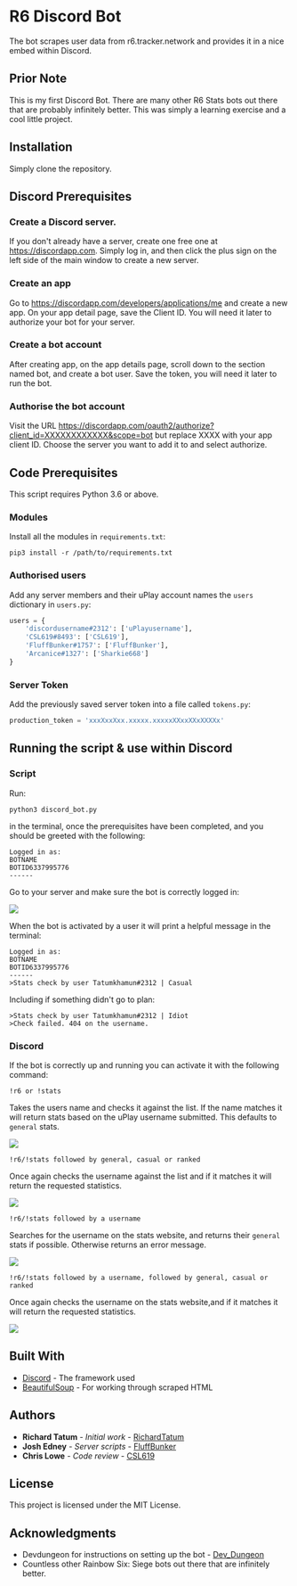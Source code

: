# R6 Discord Bot

The bot scrapes user data from r6.tracker.network and provides it in a nice embed within Discord.

## Prior Note
This is my first Discord Bot. There are many other R6 Stats bots out there that are probably infinitely better. This was simply a learning exercise and a cool little project.


## Installation

Simply clone the repository.


## Discord Prerequisites

### Create a Discord server.

If you don't already have a server, create one free one at https://discordapp.com. Simply log in, and then click the plus sign on the left side of the main window to create a new server.

### Create an app

Go to https://discordapp.com/developers/applications/me and create a new app. On your app detail page, save the Client ID. You will need it later to authorize your bot for your server.

### Create a bot account

After creating app, on the app details page, scroll down to the section named bot, and create a bot user. Save the token, you will need it later to run the bot.

### Authorise the bot account

Visit the URL https://discordapp.com/oauth2/authorize?client_id=XXXXXXXXXXXX&scope=bot but replace XXXX with your app client ID. Choose the server you want to add it to and select authorize.


## Code Prerequisites

This script requires Python 3.6 or above.

### Modules

Install all the modules in `requirements.txt`:

```
pip3 install -r /path/to/requirements.txt
```

### Authorised users

Add any server members and their uPlay account names the `users` dictionary in `users.py`:

```python
users = {
    'discordusername#2312': ['uPlayusername'],
    'CSL619#8493': ['CSL619'],
    'FluffBunker#1757': ['FluffBunker'],
    'Arcanice#1327': ['Sharkie668']
}
```

### Server Token
Add the previously saved server token into a file called `tokens.py`:

```python
production_token = 'xxxXxxXxx.xxxxx.xxxxxXXxxXXxXXXXx'
```


## Running the script & use within Discord

### Script

Run:

```
python3 discord_bot.py
```
in the terminal, once the prerequisites have been completed, and you should be greeted with the following:

```
Logged in as:
BOTNAME
BOTID6337995776
------
```

Go to your server and make sure the bot is correctly logged in:

![](https://imgur.com/SJZuRQ0.png)

When the bot is activated by a user it will print a helpful message in the terminal:

```
Logged in as:
BOTNAME
BOTID6337995776
------
>Stats check by user Tatumkhamun#2312 | Casual
```

Including if something didn't go to plan:

```
>Stats check by user Tatumkhamun#2312 | Idiot
>Check failed. 404 on the username.
```

### Discord

If the bot is correctly up and running you can activate it with the following command:

```
!r6 or !stats
```
Takes the users name and checks it against the list. If the name matches it will return stats based on the uPlay username submitted.
This defaults to `general` stats.

![](https://imgur.com/p8TR7Qr.png)

```
!r6/!stats followed by general, casual or ranked
```
Once again checks the username against the list and if it matches it will return the requested statistics.

![](https://imgur.com/JV6pbqx.png)

```
!r6/!stats followed by a username
```
Searches for the username on the stats website, and returns their `general` stats if possible. Otherwise returns an error message.

![](https://imgur.com/7SY1oaw.png)

```
!r6/!stats followed by a username, followed by general, casual or ranked
```
Once again checks the username on the stats website,and if it matches it will return the requested statistics.

![](https://imgur.com/BHIZrOv.png)

## Built With
* [Discord](https://discordpy.readthedocs.io/en/latest/index.html) - The framework used
* [BeautifulSoup](https://www.crummy.com/software/BeautifulSoup/) - For working through scraped HTML



## Authors

* **Richard Tatum** - *Initial work* - [RichardTatum](https://github.com/richardtatum)
* **Josh Edney** - *Server scripts* - [FluffBunker](https://github.com/fluffBunker)
* **Chris Lowe** - *Code review* - [CSL619](https://github.com/csl619)

## License

This project is licensed under the MIT License.


## Acknowledgments

* Devdungeon for instructions on setting up the bot - [Dev_Dungeon](https://www.devdungeon.com)
* Countless other Rainbow Six: Siege bots out there that are infinitely better.
